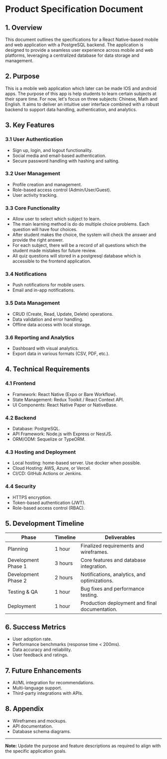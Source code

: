 # Product Specification Document

## 1. Overview

This document outlines the specifications for a React Native-based mobile and web application with a PostgreSQL backend. The application is designed to provide a seamless user experience across mobile and web platforms, leveraging a centralized database for data storage and management.

## 2. Purpose

 This is a mobile web application which later can be made IOS and android apps. The purpose of this app is help students to learn certain subjects at their spare time. For now, let's focus on three subjects: Chinese, Math and English. It aims to deliver an intuitive user interface combined with a robust backend to support data handling, authentication, and analytics.

## 3. Key Features

### 3.1 User Authentication

- Sign up, login, and logout functionality.
- Social media and email-based authentication.
- Secure password handling with hashing and salting.

### 3.2 User Management

- Profile creation and management.
- Role-based access control (Admin/User/Guest).
- User activity tracking.

### 3.3 Core Functionality

- Allow user to select which subject to learn. 
- The main learning method is do do multiple choice problems. Each question will have four choices. 
- After student makes the choice, the system will check the answer and provide the right answer. 
- For each subject, there will be a record of all questions which the student made mistakes for future review.
- All quiz questions will stored in a postgresql database which is accessible to the frontend application. 

### 3.4 Notifications

- Push notifications for mobile users.
- Email and in-app notifications.

### 3.5 Data Management

- CRUD (Create, Read, Update, Delete) operations.
- Data validation and error handling.
- Offline data access with local storage.

### 3.6 Reporting and Analytics

- Dashboard with visual analytics.
- Export data in various formats (CSV, PDF, etc.).

## 4. Technical Requirements

### 4.1 Frontend

- Framework: React Native (Expo or Bare Workflow).
- State Management: Redux Toolkit / React Context API.
- UI Components: React Native Paper or NativeBase.

### 4.2 Backend

- Database: PostgreSQL.
- API Framework: Node.js with Express or NestJS.
- ORM/ODM: Sequelize or TypeORM.

### 4.3 Hosting and Deployment

- Local hosting: home-based server. Use docker when possible.
- Cloud Hosting: AWS, Azure, or Vercel.
- CI/CD: GitHub Actions or Jenkins.

### 4.4 Security

- HTTPS encryption.
- Token-based authentication (JWT).
- Role-based access control (RBAC).

## 5. Development Timeline

| Phase               | Timeline | Deliverables                                   |
| ------------------- | -------- | ---------------------------------------------- |
| Planning            | 1 hour   | Finalized requirements and wireframes.         |
| Development Phase 1 | 3 hours  | Core features and database integration.        |
| Development Phase 2 | 2 hours  | Notifications, analytics, and optimizations.   |
| Testing & QA        | 1 hour   | Bug fixes and performance testing.             |
| Deployment          | 1 hour   | Production deployment and final documentation. |

## 6. Success Metrics

- User adoption rate.
- Performance benchmarks (response time < 200ms).
- Data accuracy and reliability.
- User feedback and ratings.

## 7. Future Enhancements

- AI/ML integration for recommendations.
- Multi-language support.
- Third-party integrations with APIs.

## 8. Appendix

- Wireframes and mockups.
- API documentation.
- Database schema diagrams.

------

**Note:** Update the purpose and feature descriptions as required to align with the specific application goals.